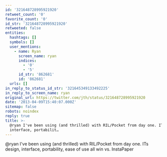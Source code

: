 ```yaml
---
id: '321648728995921920'
retweet_count: '0'
favorite_count: '0'
id_str: '321648728995921920'
retweeted: false
entities:
  hashtags: []
  symbols: []
  user_mentions:
    - name: Ryan
      screen_name: ryan
      indices:
        - '0'
        - '5'
      id_str: '862681'
      id: '862681'
  urls: []
in_reply_to_status_id_str: '321645349133492225'
in_reply_to_screen_name: ryan
original_url: https://twitter.com/jth/status/321648728995921920
date: '2013-04-09T15:40:07.000Z'
sitemap: false
robots: noindex
reply: true
title: >-
  @ryan I've been using (and thrilled) with RIL/Pocket from day one. ITs design,
  interface, portabilit…
---
```


@ryan I've been using (and thrilled) with RIL/Pocket from day one. ITs design, interface, portability, ease of use all win vs. InstaPaper